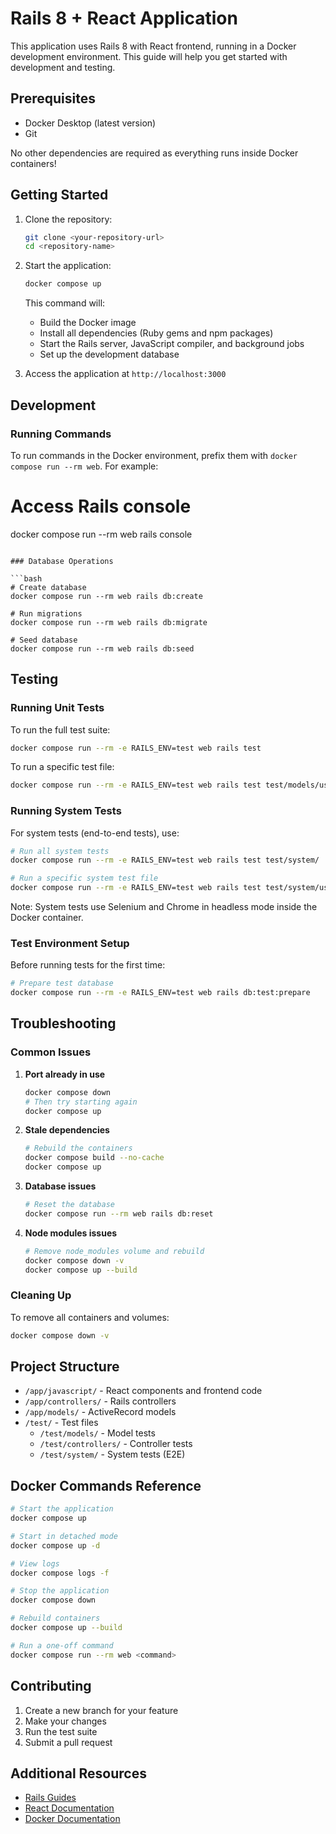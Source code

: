 # Rails 8 + React Application

This application uses Rails 8 with React frontend, running in a Docker development environment. This guide will help you get started with development and testing.

## Prerequisites

- Docker Desktop (latest version)
- Git

No other dependencies are required as everything runs inside Docker containers!

## Getting Started

1. Clone the repository:

   ```bash
   git clone <your-repository-url>
   cd <repository-name>
   ```

2. Start the application:

   ```bash
   docker compose up
   ```

   This command will:

   - Build the Docker image
   - Install all dependencies (Ruby gems and npm packages)
   - Start the Rails server, JavaScript compiler, and background jobs
   - Set up the development database

3. Access the application at `http://localhost:3000`

## Development

### Running Commands

To run commands in the Docker environment, prefix them with `docker compose run --rm web`. For example:

# Access Rails console

docker compose run --rm web rails console

````

### Database Operations

```bash
# Create database
docker compose run --rm web rails db:create

# Run migrations
docker compose run --rm web rails db:migrate

# Seed database
docker compose run --rm web rails db:seed
````

## Testing

### Running Unit Tests

To run the full test suite:

```bash
docker compose run --rm -e RAILS_ENV=test web rails test
```

To run a specific test file:

```bash
docker compose run --rm -e RAILS_ENV=test web rails test test/models/user_test.rb
```

### Running System Tests

For system tests (end-to-end tests), use:

```bash
# Run all system tests
docker compose run --rm -e RAILS_ENV=test web rails test test/system/

# Run a specific system test file
docker compose run --rm -e RAILS_ENV=test web rails test test/system/users_test.rb
```

Note: System tests use Selenium and Chrome in headless mode inside the Docker container.

### Test Environment Setup

Before running tests for the first time:

```bash
# Prepare test database
docker compose run --rm -e RAILS_ENV=test web rails db:test:prepare
```

## Troubleshooting

### Common Issues

1. **Port already in use**

   ```bash
   docker compose down
   # Then try starting again
   docker compose up
   ```

2. **Stale dependencies**

   ```bash
   # Rebuild the containers
   docker compose build --no-cache
   docker compose up
   ```

3. **Database issues**

   ```bash
   # Reset the database
   docker compose run --rm web rails db:reset
   ```

4. **Node modules issues**
   ```bash
   # Remove node_modules volume and rebuild
   docker compose down -v
   docker compose up --build
   ```

### Cleaning Up

To remove all containers and volumes:

```bash
docker compose down -v
```

## Project Structure

- `/app/javascript/` - React components and frontend code
- `/app/controllers/` - Rails controllers
- `/app/models/` - ActiveRecord models
- `/test/` - Test files
  - `/test/models/` - Model tests
  - `/test/controllers/` - Controller tests
  - `/test/system/` - System tests (E2E)

## Docker Commands Reference

```bash
# Start the application
docker compose up

# Start in detached mode
docker compose up -d

# View logs
docker compose logs -f

# Stop the application
docker compose down

# Rebuild containers
docker compose up --build

# Run a one-off command
docker compose run --rm web <command>
```

## Contributing

1. Create a new branch for your feature
2. Make your changes
3. Run the test suite
4. Submit a pull request

## Additional Resources

- [Rails Guides](https://guides.rubyonrails.org/)
- [React Documentation](https://react.dev/)
- [Docker Documentation](https://docs.docker.com/)
